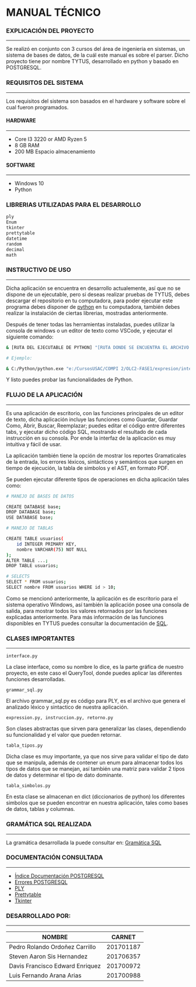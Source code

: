 # MANUAL TÉCNICO

### EXPLICACIÓN DEL PROYECTO
---
Se realizó en conjunto con 3 cursos del área de ingenieria en sistemas, un sistema de bases de datos, de la cuál este manual es sobre el parser. Dicho proyecto tiene por nombre TYTUS, desarrollado en python y basado en POSTGRESQL.

### REQUISITOS DEL SISTEMA
---
Los requisitos del sistema son basados en el hardware y software sobre el cual fueron programados.

#### HARDWARE
---
* Core I3 3220 or AMD Ryzen 5
* 8 GB RAM
* 200 MB Espacio almacenamiento

#### SOFTWARE
---
* Windows 10 
* Python

### LIBRERIAS UTILIZADAS PARA EL DESARROLLO

```sh
ply
Enum
tkinter
prettytable
datetime
random
decimal
math
```

### INSTRUCTIVO DE USO
---

Dicha aplicación se encuentra en desarrollo actualemente, así que no se dispone de un ejecutable, pero si deseas realizar pruebas de TYTUS, debes descargar el repositorio en tu computadora, para poder ejecutar este programa debes disponer de [python](https://www.python.org/downloads/) en tu computadora, también debes realizar la instalación de ciertas librerias, mostradas anteriormente. 

Después de tener todas las herramientas instaladas, puedes utilizar la consola de windows o un editor de texto como VSCode, y ejecutar el siguiente comando:

```sh
& [RUTA DEL EJECUTABLE DE PYTHON] "[RUTA DONDE SE ENCUENTRA EL ARCHIVO INTERFACE]"

# Ejemplo:

& C:/Python/python.exe "e:/CursosUSAC/COMPI 2/OLC2-FASE1/expresion/interface.py"
 ```

 Y listo puedes probar las funcionalidades de Python.

### FLUJO DE LA APLICACIÓN
---
Es una aplicación de escritorio, con las funciones principales de un editor de texto, dicha aplicación incluye las funciones como Guardar, Guardar Como, Abrir, Buscar, Reemplazar; puedes editar el código entre diferentes tabs, y ejecutar dicho código SQL, mostrando el resultado de cada instrucción en su consola. Por ende la interfaz de la aplicación es muy intuitiva y fácil de usar.

La aplicación también tiene la opción de mostrar los reportes Gramaticales de la entrada, los errores léxicos, sintácticos y semánticos que surgen en tiempo de ejecución, la tabla de simbolos y el AST, en formato PDF.

Se pueden ejecutar diferente tipos de operaciones en dicha aplicación tales como:

```sh
# MANEJO DE BASES DE DATOS

CREATE DATABASE base;
DROP DATABASE base;
USE DATABASE base;

# MANEJO DE TABLAS

CREATE TABLE usuarios(
    id INTEGER PRIMARY KEY,
    nombre VARCHAR(75) NOT NULL
);
ALTER TABLE ...;
DROP TABLE usuarios;

# SELECTS
SELECT * FROM usuarios;
SELECT nombre FROM usuarios WHERE id > 10;

```
Como se mencionó anteriormente, la aplicación es de escritorio para el sistema operativo Windows, así también la aplicación posee una consola de salida, para mostrar todos los valores retornados por las funciones explicadas anteriormente. Para más información de las funciones disponibles en TYTUS puedes consultar la documentación de [SQL](https://www.postgresql.org/docs/13/sql.html).

### CLASES IMPORTANTES
---

    interface.py 

La clase interface, como su nombre lo dice, es la parte gráfica de nuestro proyecto, en este caso el QueryTool, donde puedes aplicar las diferentes funciones desarrolladas.

    grammar_sql.py

El archivo grammar_sql.py es código para PLY, es el archivo que genera el analizado léxico y sintactico de nuestra aplicación.

    expression.py, instruccion.py, retorno.py

Son clases abstractas que sirven para generalizar las clases, dependiendo su funcionalidad y el valor que pueden retornar.

    tabla_tipos.py

Dicha clase es muy importante, ya que nos sirve para validar el tipo de dato que se manipula, además de contener un enum para almacenar todos los tipos de datos que se manejan, así también una matriz para validar 2 tipos de datos y determinar el tipo de dato dominante.

    tabla_simbolos.py

En esta clase se almacenan en dict (diccionarios de python) los diferentes simbolos que se pueden encontrar en nuestra aplicación, tales como bases de datos, tablas y columnas.


### GRAMÁTICA SQL REALIZADA
---

La gramática desarrollada la puede consultar en: [Gramática SQL](https://github.com/tytusdb/tytus/blob/main/parser/team23/grammar/Gramatica_Ascendente_BNF.md)

### DOCUMENTACIÓN CONSULTADA
---

* [Índice Documentación POSTGRESQL](https://www.postgresql.org/docs/13/index.html)
* [Errores POSTGRESQL](https://www.postgresql.org/docs/10/errcodes-appendix.html)
* [PLY](https://www.dabeaz.com/ply/ply.html)
* [Prettytable](https://pypi.org/project/prettytable/)
* [Tkinter](https://docs.python.org/3/library/tkinter.html)

### DESARROLLADO POR:
---
| NOMBRE                              | CARNET        |
|                                 --- |           --- |
| Pedro Rolando Ordoñez Carrillo      |   201701187   |
| Steven Aaron Sis Hernandez          |   201706357   |
| Davis Francisco Edward Enriquez     |   201700972   |
| Luis Fernando Arana Arias           |   201700988   |
